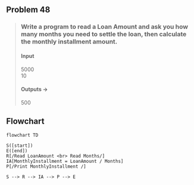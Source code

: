 ## Problem 48

>### Write a program to read a Loan Amount and ask you how many months you need to settle the loan, then calculate the monthly installment amount.
> #### Input
> 5000<br>
> 10<br>
> #### Outputs ->
> 500

## Flowchart 

```mermaid 
flowchart TD

S([start])
E([end])
R[/Read LoanAmount <br> Read Months/]
IA[MonthlyInstallment = LoanAmount / Months]
P[/Print MonthlyInstallment /]

S --> R --> IA --> P --> E

```

